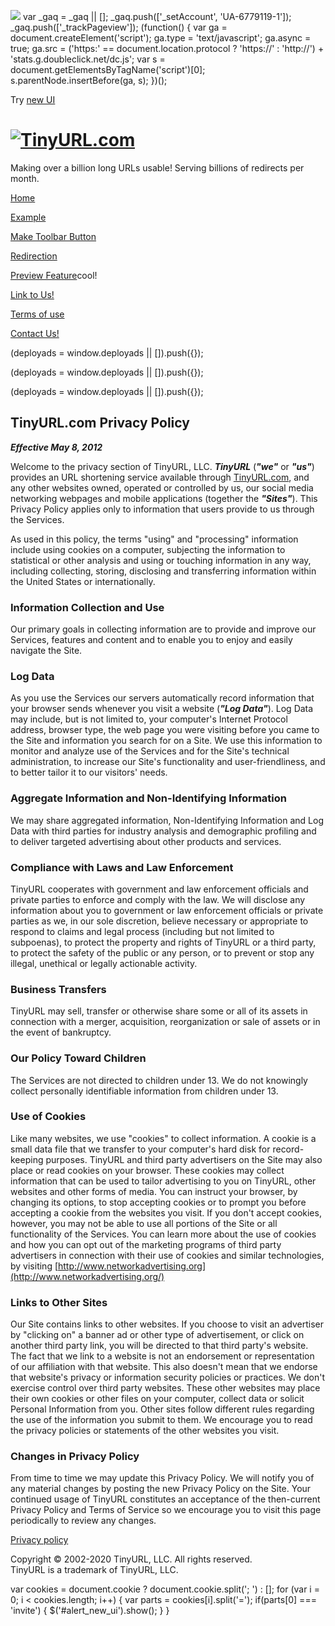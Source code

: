 ![](https://www.facebook.com/tr?id=196261077476671&ev=PageView&noscript=1)    var \_gaq = \_gaq || \[\]; \_gaq.push(\['\_setAccount', 'UA-6779119-1'\]); \_gaq.push(\['\_trackPageview'\]); (function() { var ga = document.createElement('script'); ga.type = 'text/javascript'; ga.async = true; ga.src = ('https:' == document.location.protocol ? 'https://' : 'http://') + 'stats.g.doubleclick.net/dc.js'; var s = document.getElementsByTagName('script')\[0\]; s.parentNode.insertBefore(ga, s); })(); 

Try [new UI](https://tinyurl.com/app)

 [![TinyURL.com](https://tinyurl.com/siteresources/images/tinyurl_logo.png)](https://tinyurl.com/) 
===================================================================================================

Making over a billion long URLs usable! Serving billions of redirects per month.

[Home](https://tinyurl.com/)

[Example](https://tinyurl.com/#example)

[Make Toolbar Button](https://tinyurl.com/#toolbar)

[Redirection](https://tinyurl.com/#redirect)

[Preview Feature](https://tinyurl.com/preview.php)cool!

[Link to Us!](https://tinyurl.com/#link)

[Terms of use](https://tinyurl.com/#terms)

[Contact Us!](https://tinyurl.com/contact-us)

(deployads = window.deployads || \[\]).push({});

(deployads = window.deployads || \[\]).push({});

(deployads = window.deployads || \[\]).push({});  
  

TinyURL.com Privacy Policy
--------------------------

_**Effective May 8, 2012**_

Welcome to the privacy section of TinyURL, LLC. **_TinyURL_** (**_"we"_** or **_"us"_**) provides an URL shortening service available through [TinyURL.com](https://tinyurl.com/), and any other websites owned, operated or controlled by us, our social media networking webpages and mobile applications (together the **_"Sites"_**). This Privacy Policy applies only to information that users provide to us through the Services.

As used in this policy, the terms "using" and "processing" information include using cookies on a computer, subjecting the information to statistical or other analysis and using or touching information in any way, including collecting, storing, disclosing and transferring information within the United States or internationally.

### Information Collection and Use

Our primary goals in collecting information are to provide and improve our Services, features and content and to enable you to enjoy and easily navigate the Site.

### Log Data

As you use the Services our servers automatically record information that your browser sends whenever you visit a website (**_"Log Data"_**). Log Data may include, but is not limited to, your computer's Internet Protocol address, browser type, the web page you were visiting before you came to the Site and information you search for on a Site. We use this information to monitor and analyze use of the Services and for the Site's technical administration, to increase our Site's functionality and user-friendliness, and to better tailor it to our visitors' needs.

### Aggregate Information and Non-Identifying Information

We may share aggregated information, Non-Identifying Information and Log Data with third parties for industry analysis and demographic profiling and to deliver targeted advertising about other products and services.

### Compliance with Laws and Law Enforcement

TinyURL cooperates with government and law enforcement officials and private parties to enforce and comply with the law. We will disclose any information about you to government or law enforcement officials or private parties as we, in our sole discretion, believe necessary or appropriate to respond to claims and legal process (including but not limited to subpoenas), to protect the property and rights of TinyURL or a third party, to protect the safety of the public or any person, or to prevent or stop any illegal, unethical or legally actionable activity.

### Business Transfers

TinyURL may sell, transfer or otherwise share some or all of its assets in connection with a merger, acquisition, reorganization or sale of assets or in the event of bankruptcy.

### Our Policy Toward Children

The Services are not directed to children under 13. We do not knowingly collect personally identifiable information from children under 13.

### Use of Cookies

Like many websites, we use "cookies" to collect information. A cookie is a small data file that we transfer to your computer's hard disk for record-keeping purposes. TinyURL and third party advertisers on the Site may also place or read cookies on your browser. These cookies may collect information that can be used to tailor advertising to you on TinyURL, other websites and other forms of media. You can instruct your browser, by changing its options, to stop accepting cookies or to prompt you before accepting a cookie from the websites you visit. If you don't accept cookies, however, you may not be able to use all portions of the Site or all functionality of the Services. You can learn more about the use of cookies and how you can opt out of the marketing programs of third party advertisers in connection with their use of cookies and similar technologies, by visiting [http://www.networkadvertising.org](http://www.networkadvertising.org/)

### Links to Other Sites

Our Site contains links to other websites. If you choose to visit an advertiser by "clicking on" a banner ad or other type of advertisement, or click on another third party link, you will be directed to that third party's website. The fact that we link to a website is not an endorsement or representation of our affiliation with that website. This also doesn't mean that we endorse that website's privacy or information security policies or practices. We don't exercise control over third party websites. These other websites may place their own cookies or other files on your computer, collect data or solicit Personal Information from you. Other sites follow different rules regarding the use of the information you submit to them. We encourage you to read the privacy policies or statements of the other websites you visit.

### Changes in Privacy Policy

From time to time we may update this Privacy Policy. We will notify you of any material changes by posting the new Privacy Policy on the Site. Your continued usage of TinyURL constitutes an acceptance of the then-current Privacy Policy and Terms of Service so we encourage you to visit this page periodically to review any changes.

[Privacy policy](https://tinyurl.com/privaicy.php)

Copyright © 2002-2020 TinyURL, LLC. All rights reserved.  
TinyURL is a trademark of TinyURL, LLC.

var cookies = document.cookie ? document.cookie.split('; ') : \[\]; for (var i = 0; i < cookies.length; i++) { var parts = cookies\[i\].split('='); if(parts\[0\] === 'invite') { $('#alert\_new\_ui').show(); } }